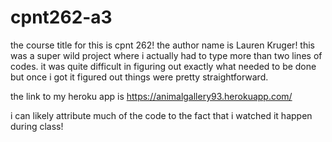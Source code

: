 # cpnt262-a3
the course title for this is cpnt 262!  the author name is Lauren Kruger!
this was a super wild project where i actually had to type more than two lines of codes.  it was quite difficult in figuring out exactly what needed to be done but once i got it figured out things were pretty straightforward.

the link to my heroku app is https://animalgallery93.herokuapp.com/

i can likely attribute much of the code to the fact that i watched it happen during class!
